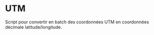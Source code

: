 UTM
===

Script pour convertir en batch des coordonnées UTM en coordonnées décimale latitude/longitude.

